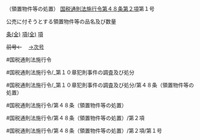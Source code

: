 （領置物件等の処置）
[国税通則法施行令第４８条第２項](国税通則法施行＿令＿第４８条第２項)第１号

公売に付そうとする領置物件等の品名及び数量

[条(全)](国税通則法施行＿令＿第４８条_.md)    [項(全)](国税通則法施行＿令＿第４８条第２項_.md)    [項](国税通則法施行＿令＿第４８条第２項.md)

~~前号←~~　  [→次号](国税通則法施行＿令＿第４８条第２項第２号.md)

#国税通則法施行令

#国税通則法施行令/_第１０章犯則事件の調査及び処分

#国税通則法施行令/_第１０章犯則事件の調査及び処分/第４８条（領置物件等の処置）

#国税通則法施行令/第４８条（領置物件等の処置）

#国税通則法施行令/第４８条（領置物件等の処置）/第２項

#国税通則法施行令/第４８条（領置物件等の処置）/第２項/第１号

